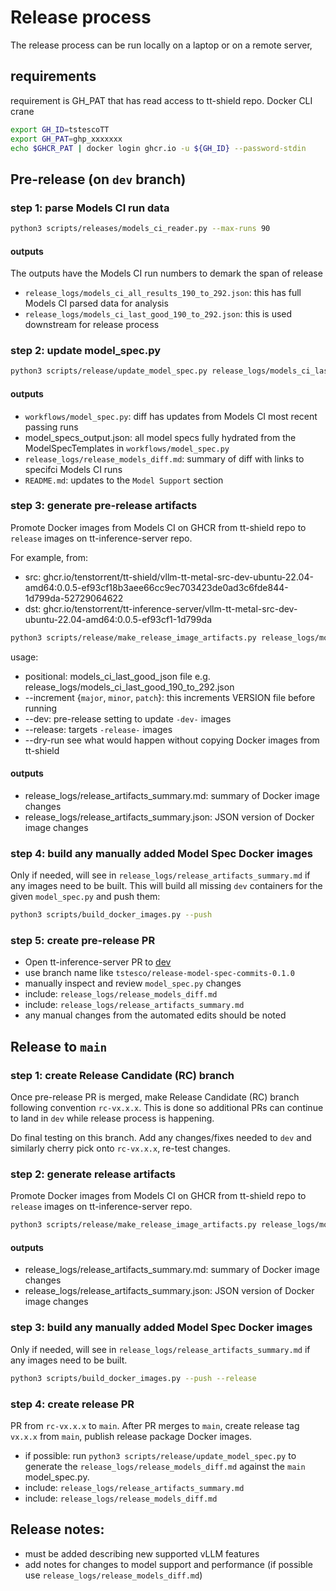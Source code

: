 # Release process

The release process can be run locally on a laptop or on a remote server, 

## requirements
requirement is GH_PAT that has read access to tt-shield repo. 
Docker CLI
crane

```bash
export GH_ID=tstescoTT
export GH_PAT=ghp_xxxxxxx
echo $GHCR_PAT | docker login ghcr.io -u ${GH_ID} --password-stdin
```

## Pre-release (on `dev` branch)

### step 1: parse Models CI run data

```bash
python3 scripts/releases/models_ci_reader.py --max-runs 90
```

#### outputs
The outputs have the Models CI run numbers to demark the span of release
- `release_logs/models_ci_all_results_190_to_292.json`: this has full Models CI parsed data for analysis
- `release_logs/models_ci_last_good_190_to_292.json`: this is used downstream for release process

### step 2: update model_spec.py

```bash
python3 scripts/release/update_model_spec.py release_logs/models_ci_last_good_190_to_292.json
```

#### outputs

- `workflows/model_spec.py`: diff has updates from Models CI most recent passing runs
- model_specs_output.json: all model specs fully hydrated from the ModelSpecTemplates in `workflows/model_spec.py`
- `release_logs/release_models_diff.md`: summary of diff with links to specifci Models CI runs
- `README.md`: updates to the `Model Support` section

### step 3: generate pre-release artifacts

Promote Docker images from Models CI on GHCR from tt-shield repo to `release` images on tt-inference-server repo. 

For example, from:
- src: ghcr.io/tenstorrent/tt-shield/vllm-tt-metal-src-dev-ubuntu-22.04-amd64:0.0.5-ef93cf18b3aee66cc9ec703423de0ad3c6fde844-1d799da-52729064622
- dst: ghcr.io/tenstorrent/tt-inference-server/vllm-tt-metal-src-dev-ubuntu-22.04-amd64:0.0.5-ef93cf1-1d799da

```bash
python3 scripts/release/make_release_image_artifacts.py release_logs/models_ci_last_good_190_to_292.json --increment minor --dev
```

usage:
* positional: models_ci_last_good_json file e.g. release_logs/models_ci_last_good_190_to_292.json
* --increment {`major`, `minor`, `patch`}: this increments VERSION file before running
* --dev: pre-release setting to update `-dev-` images
* --release: targets `-release-` images
* --dry-run see what would happen without copying Docker images from tt-shield

#### outputs

- release_logs/release_artifacts_summary.md: summary of Docker image changes
- release_logs/release_artifacts_summary.json: JSON version of Docker image changes

### step 4: build any manually added Model Spec Docker images

Only if needed, will see in `release_logs/release_artifacts_summary.md` if any images need to be built.
This will build all missing `dev` containers for the given `model_spec.py` and push them:
```bash
python3 scripts/build_docker_images.py --push
```

### step 5: create pre-release PR

* Open tt-inference-server PR to [dev](https://github.com/tenstorrent/tt-inference-server/compare/dev...)
* use branch name like `tstesco/release-model-spec-commits-0.1.0`
* manually inspect and review `model_spec.py` changes
* include: `release_logs/release_models_diff.md`
* include: `release_logs/release_artifacts_summary.md`
* any manual changes from the automated edits should be noted

## Release to `main`

### step 1: create Release Candidate (RC) branch

Once pre-release PR is merged, make Release Candidate (RC) branch following convention `rc-vx.x.x`. This is done so additional PRs can continue to land in `dev` while release process is happening. 

Do final testing on this branch. Add any changes/fixes needed to `dev` and similarly cherry pick onto `rc-vx.x.x`, re-test changes.

### step 2: generate release artifacts

Promote Docker images from Models CI on GHCR from tt-shield repo to `release` images on tt-inference-server repo. 

```bash
python3 scripts/release/make_release_image_artifacts.py release_logs/models_ci_last_good_190_to_292.json --release
```

#### outputs

- release_logs/release_artifacts_summary.md: summary of Docker image changes
- release_logs/release_artifacts_summary.json: JSON version of Docker image changes

### step 3: build any manually added Model Spec Docker images

Only if needed, will see in `release_logs/release_artifacts_summary.md` if any images need to be built.
```bash
python3 scripts/build_docker_images.py --push --release
```

### step 4: create release PR

PR from `rc-vx.x.x` to `main`. After PR merges to `main`, create release tag `vx.x.x` from `main`, publish release package Docker images.

* if possible: run `python3 scripts/release/update_model_spec.py` to generate the `release_logs/release_models_diff.md` against the `main` model_spec.py.
* include: `release_logs/release_artifacts_summary.md`
* include: `release_logs/release_models_diff.md`

## Release notes:

* must be added describing new supported vLLM features 
* add notes for changes to model support and performance (if possible use `release_logs/release_models_diff.md`)
